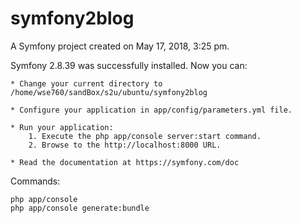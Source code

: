 symfony2blog
============

A Symfony project created on May 17, 2018, 3:25 pm.

Symfony 2.8.39 was successfully installed. Now you can:

    * Change your current directory to /home/wse760/sandBox/s2u/ubuntu/symfony2blog

    * Configure your application in app/config/parameters.yml file.

    * Run your application:
        1. Execute the php app/console server:start command.
        2. Browse to the http://localhost:8000 URL.

    * Read the documentation at https://symfony.com/doc

Commands:

    php app/console
    php app/console generate:bundle
    